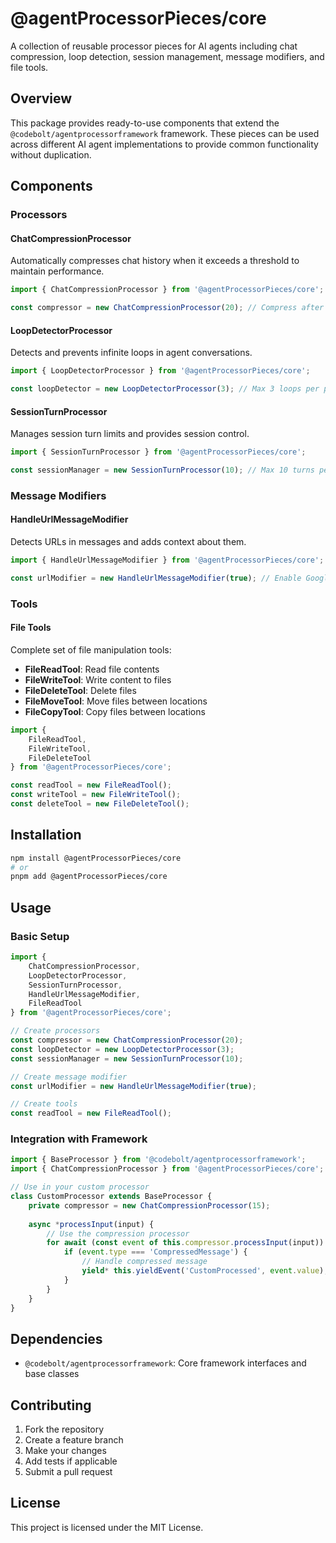 # @agentProcessorPieces/core

A collection of reusable processor pieces for AI agents including chat compression, loop detection, session management, message modifiers, and file tools.

## Overview

This package provides ready-to-use components that extend the `@codebolt/agentprocessorframework` framework. These pieces can be used across different AI agent implementations to provide common functionality without duplication.

## Components

### Processors

#### ChatCompressionProcessor
Automatically compresses chat history when it exceeds a threshold to maintain performance.

```typescript
import { ChatCompressionProcessor } from '@agentProcessorPieces/core';

const compressor = new ChatCompressionProcessor(20); // Compress after 20 messages
```

#### LoopDetectorProcessor
Detects and prevents infinite loops in agent conversations.

```typescript
import { LoopDetectorProcessor } from '@agentProcessorPieces/core';

const loopDetector = new LoopDetectorProcessor(3); // Max 3 loops per prompt
```

#### SessionTurnProcessor
Manages session turn limits and provides session control.

```typescript
import { SessionTurnProcessor } from '@agentProcessorPieces/core';

const sessionManager = new SessionTurnProcessor(10); // Max 10 turns per session
```

### Message Modifiers

#### HandleUrlMessageModifier
Detects URLs in messages and adds context about them.

```typescript
import { HandleUrlMessageModifier } from '@agentProcessorPieces/core';

const urlModifier = new HandleUrlMessageModifier(true); // Enable Google search
```

### Tools

#### File Tools
Complete set of file manipulation tools:

- **FileReadTool**: Read file contents
- **FileWriteTool**: Write content to files
- **FileDeleteTool**: Delete files
- **FileMoveTool**: Move files between locations
- **FileCopyTool**: Copy files between locations

```typescript
import { 
    FileReadTool, 
    FileWriteTool, 
    FileDeleteTool 
} from '@agentProcessorPieces/core';

const readTool = new FileReadTool();
const writeTool = new FileWriteTool();
const deleteTool = new FileDeleteTool();
```

## Installation

```bash
npm install @agentProcessorPieces/core
# or
pnpm add @agentProcessorPieces/core
```

## Usage

### Basic Setup

```typescript
import { 
    ChatCompressionProcessor,
    LoopDetectorProcessor,
    SessionTurnProcessor,
    HandleUrlMessageModifier,
    FileReadTool
} from '@agentProcessorPieces/core';

// Create processors
const compressor = new ChatCompressionProcessor(20);
const loopDetector = new LoopDetectorProcessor(3);
const sessionManager = new SessionTurnProcessor(10);

// Create message modifier
const urlModifier = new HandleUrlMessageModifier(true);

// Create tools
const readTool = new FileReadTool();
```

### Integration with Framework

```typescript
import { BaseProcessor } from '@codebolt/agentprocessorframework';
import { ChatCompressionProcessor } from '@agentProcessorPieces/core';

// Use in your custom processor
class CustomProcessor extends BaseProcessor {
    private compressor = new ChatCompressionProcessor(15);
    
    async *processInput(input) {
        // Use the compression processor
        for await (const event of this.compressor.processInput(input)) {
            if (event.type === 'CompressedMessage') {
                // Handle compressed message
                yield* this.yieldEvent('CustomProcessed', event.value);
            }
        }
    }
}
```

## Dependencies

- `@codebolt/agentprocessorframework`: Core framework interfaces and base classes

## Contributing

1. Fork the repository
2. Create a feature branch
3. Make your changes
4. Add tests if applicable
5. Submit a pull request

## License

This project is licensed under the MIT License.
